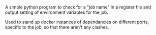A simple python program to check for a "job name" in a register file and output setting of environment variables for the job.

Used to stand up docker instances of dependancies on different ports, specific to the job, so that there aren't any clashes.


